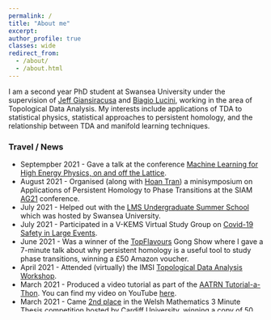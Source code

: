 ```yaml
---
permalink: /
title: "About me"
excerpt:
author_profile: true
classes: wide
redirect_from: 
  - /about/
  - /about.html
---
```


I am a second year PhD student at Swansea University under the supervision of [Jeff Giansiracusa](https://sites.google.com/view/jeffreygiansiracusa/home) and [Biagio Lucini](http://pyweb.swan.ac.uk/~pybl/), working in the area of Topological Data Analysis. My interests include applications of TDA to statistical physics, statistical approaches to persistent homology, and the relationship between TDA and manifold learning techniques.

### Travel / News
<ul style="height: 300px; overflow: auto;">
<li> Septempber 2021 - Gave a talk at the conference <a href="https://indico.ectstar.eu/event/77/">Machine Learning for High Energy Physics, on and off the Lattice</a>.</li>
<li>August 2021 - Organised (along with <a href="https://haduonght.wordpress.com/">Hoan Tran</a>) a minisymposium on Applications of Persistent Homology to Phase Transitions at the SIAM <a href="https://www.siam.org/conferences/cm/conference/ag21">AG21</a> conference.</li>
<li>July 2021 - Helped out with the <a href="https://www.swansea.ac.uk/maths/seminars/lms-summer-school-2020/">LMS Undergraduate Summer School</a> which was hosted by Swansea University.</li>
<li>July 2021 - Participated in a V-KEMS Virtual Study Group on <a href="https://www.icms.org.uk/events/workshops/VSGevent">Covid-19 Safety in Large Events</a>.</li>
<li>June 2021 - Was a winner of the <a href="https://sites.google.com/view/topflavours2021/home">TopFlavours</a> Gong Show where I gave a 7-minute talk about why persistent homology is a useful tool to study phase transitions, winning a £50 Amazon voucher.</li>
<li>April 2021 - Attended (virtually) the IMSI <a href="https://www.imsi.institute/topological-data-analysis/">Topological Data Analysis Workshop</a>.</li>
<li>March 2021 - Produced a video tutorial as part of the <a href="https://sites.google.com/view/aatrn-tutorial-a-thon">AATRN Tutorial-a-Thon</a>. You can find my video on YouTube <a href="https://www.youtube.com/watch?v=0nNHl_uRKG8&list=PL4kY-dS_mSmJabQiM2ySRSUusbvmdIxBt&index=14">here</a>.</li>
<li>March 2021 - Came <a href="https://twitter.com/CardiffSIAM_IMA/status/1372229019454873600">2nd place</a> in the Welsh Mathematics 3 Minute Thesis competition hosted by Cardiff University, winning a copy of 50 Visions of Mathematics and a £30 Amazon voucher.</li>
<li>November 2020 - Gave a talk about my work on using persistent homology to study phase transitions at a meeting of the <a href="https://www.maths.ox.ac.uk/groups/topological-data-analysis">UK Centre for Topological Data Analysis</a>.</li>
<li>September 2020 - Attended (virtually) <a href="https://www.maths.ox.ac.uk/node/36581">Spires20</a> the annual meeting of the <a href="https://www.maths.ox.ac.uk/groups/topological-data-analysis">UK Centre for Topological Data Analysis</a>.</li>
<li>June 2020 - Attended (virtually) the <a href="http://www.fields.utoronto.ca/activities/19-20/toric-TDA">Workshop on Topological Data Analysis</a> at the Fields Institute.</li>
<li>May 2020 - Attended (virtually) a meeting of the <a href="https://www.maths.ox.ac.uk/groups/topological-data-analysis">UK Centre for Topological Data Analysis</a>.</li>
<li>November 2019 - Attended a meeting of the <a href="https://www.maths.ox.ac.uk/groups/topological-data-analysis">UK Centre for Topological Data Analysis</a> in Oxford.</li>
<li>October 2019 - Officially started my PhD studies at Swansea University.</li>
<li>September 2019 - Graduated from Oxford with a first class integrated masters in Mathematics and Computer Science.</li>
  <li>July 2019 - Took part in <a href="http://www.adaboralevi.com/TAGSS/2019.html">TAGSS III</a> at the ICTP in Trieste.</li>
<li>April 2019 - Submitted my masters dissertation on <a href="nicksale.github.io/research">Synthetic Homotopy Theory and Classifying Principal Bundles in Homotopy Type Theory</a></li>
  <li>March 2019 - Attended <a href="http://events.cs.bham.ac.uk/syco/3/">SYCO3</a> at the University of Oxford.</li>
<li>December 2018 - Attended <a href="http://events.cs.bham.ac.uk/syco/2/">SYCO2</a> at the University of Strathclyde.</li>
<li>September 2018 - Attended the <a href="https://sites.google.com/view/dragon-applied-topology">Dragon Applied Topology Conference</a> at Swansea University.</li>

